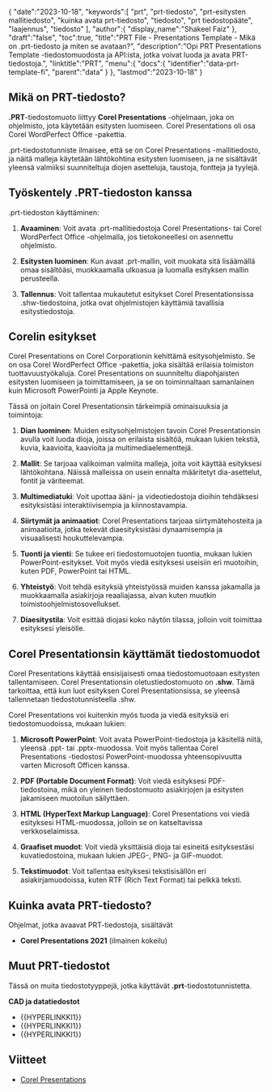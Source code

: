 {
   "date":"2023-10-18",
   "keywords":[
"prt",
"prt-tiedosto",
"prt-esitysten mallitiedosto",
"kuinka avata prt-tiedosto",
"tiedosto",
"prt tiedostopääte",
"laajennus",
"tiedosto"
],
   "author":{
      "display_name":"Shakeel Faiz"
},
   "draft":"false",
   "toc":true,
   "title":"PRT File - Presentations Template - Mikä on .prt-tiedosto ja miten se avataan?",
   "description":"Opi PRT Presentations Template -tiedostomuodosta ja API:ista, jotka voivat luoda ja avata PRT-tiedostoja.",
   "linktitle":"PRT",
   "menu":{
      "docs":{
         "identifier":"data-prt-template-fi",
         "parent":"data"
}
},
   "lastmod":"2023-10-18"
}

## Mikä on PRT-tiedosto?

**.PRT**-tiedostomuoto liittyy **Corel Presentations** -ohjelmaan, joka on ohjelmisto, jota käytetään esitysten luomiseen. Corel Presentations oli osa Corel WordPerfect Office -pakettia.

.prt-tiedostotunniste ilmaisee, että se on Corel Presentations -mallitiedosto, ja näitä malleja käytetään lähtökohtina esitysten luomiseen, ja ne sisältävät yleensä valmiiksi suunniteltuja diojen asetteluja, taustoja, fontteja ja tyylejä.

## Työskentely .PRT-tiedoston kanssa

.prt-tiedoston käyttäminen:

1.  **Avaaminen**: Voit avata .prt-mallitiedostoja Corel Presentations- tai Corel WordPerfect Office -ohjelmalla, jos tietokoneellesi on asennettu ohjelmisto.
    
2.  **Esitysten luominen**: Kun avaat .prt-mallin, voit muokata sitä lisäämällä omaa sisältöäsi, muokkaamalla ulkoasua ja luomalla esityksen mallin perusteella.
    
3.  **Tallennus**: Voit tallentaa mukautetut esitykset Corel Presentationsissa .shw-tiedostoina, jotka ovat ohjelmistojen käyttämiä tavallisia esitystiedostoja.

## Corelin esitykset

Corel Presentations on Corel Corporationin kehittämä esitysohjelmisto. Se on osa Corel WordPerfect Office -pakettia, joka sisältää erilaisia toimiston tuottavuustyökaluja. Corel Presentations on suunniteltu diapohjaisten esitysten luomiseen ja toimittamiseen, ja se on toiminnaltaan samanlainen kuin Microsoft PowerPointi ja Apple Keynote.

Tässä on joitain Corel Presentationsin tärkeimpiä ominaisuuksia ja toimintoja:

1.  **Dian luominen**: Muiden esitysohjelmistojen tavoin Corel Presentationsin avulla voit luoda dioja, joissa on erilaista sisältöä, mukaan lukien tekstiä, kuvia, kaavioita, kaavioita ja multimediaelementtejä.
    
2.  **Mallit**: Se tarjoaa valikoiman valmiita malleja, joita voit käyttää esityksesi lähtökohtana. Näissä malleissa on usein ennalta määritetyt dia-asettelut, fontit ja väriteemat.
    
3.  **Multimediatuki**: Voit upottaa ääni- ja videotiedostoja dioihin tehdäksesi esityksistäsi interaktiivisempia ja kiinnostavampia.
    
4.  **Siirtymät ja animaatiot**: Corel Presentations tarjoaa siirtymätehosteita ja animaatioita, jotka tekevät diaesityksistäsi dynaamisempia ja visuaalisesti houkuttelevampia.
    
5.  **Tuonti ja vienti**: Se tukee eri tiedostomuotojen tuontia, mukaan lukien PowerPoint-esitykset. Voit myös viedä esityksesi useisiin eri muotoihin, kuten PDF, PowerPoint tai HTML.
    
6.  **Yhteistyö**: Voit tehdä esityksiä yhteistyössä muiden kanssa jakamalla ja muokkaamalla asiakirjoja reaaliajassa, aivan kuten muutkin toimistoohjelmistosovellukset.
    
7.  **Diaesitystila**: Voit esittää diojasi koko näytön tilassa, jolloin voit toimittaa esityksesi yleisölle.

## Corel Presentationsin käyttämät tiedostomuodot

Corel Presentations käyttää ensisijaisesti omaa tiedostomuotoaan esitysten tallentamiseen. Corel Presentationsin oletustiedostomuoto on **.shw**. Tämä tarkoittaa, että kun luot esityksen Corel Presentationsissa, se yleensä tallennetaan tiedostotunnisteella .shw.

Corel Presentations voi kuitenkin myös tuoda ja viedä esityksiä eri tiedostomuodoissa, mukaan lukien:

1.  **Microsoft PowerPoint**: Voit avata PowerPoint-tiedostoja ja käsitellä niitä, yleensä .ppt- tai .pptx-muodossa. Voit myös tallentaa Corel Presentations -tiedostosi PowerPoint-muodossa yhteensopivuutta varten Microsoft Officen kanssa.
    
2.  **PDF (Portable Document Format)**: Voit viedä esityksesi PDF-tiedostoina, mikä on yleinen tiedostomuoto asiakirjojen ja esitysten jakamiseen muotoilun säilyttäen.
    
3.  **HTML (HyperText Markup Language)**: Corel Presentations voi viedä esityksesi HTML-muodossa, jolloin se on katseltavissa verkkoselaimissa.
    
4.  **Graafiset muodot**: Voit viedä yksittäisiä dioja tai esineitä esityksestäsi kuvatiedostoina, mukaan lukien JPEG-, PNG- ja GIF-muodot.
    
5.  **Tekstimuodot**: Voit tallentaa esityksesi tekstisisällön eri asiakirjamuodoissa, kuten RTF (Rich Text Format) tai pelkkä teksti.

## Kuinka avata PRT-tiedosto?

Ohjelmat, jotka avaavat PRT-tiedostoja, sisältävät

- **Corel Presentations 2021** (ilmainen kokeilu)

## Muut PRT-tiedostot

Tässä on muita tiedostotyyppejä, jotka käyttävät **.prt**-tiedostotunnistetta.

**CAD ja datatiedostot**
- {{HYPERLINKKI1}}
- {{HYPERLINKKI1}}
- {{HYPERLINKKI1}}

## Viitteet
* [Corel Presentations](https://en.wikipedia.org/wiki/Corel_Presentations)


